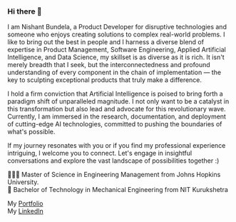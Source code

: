### Hi there 👋

I am Nishant Bundela, a Product Developer for disruptive technologies and someone who enjoys creating solutions to complex real-world problems. I like to bring out the best in people and I harness a diverse blend of expertise in Product Management, Software Engineering, Applied Artificial Intelligence, and Data Science, my skillset is as diverse as it is rich. It isn't merely breadth that I seek, but the interconnectedness and profound understanding of every component in the chain of implementation — the key to sculpting exceptional products that truly make a difference.

I hold a firm conviction that Artificial Intelligence is poised to bring forth a paradigm shift of unparalleled magnitude. I not only want to be a catalyst in this transformation but also lead and advocate for this revolutionary wave. Currently, I am immersed in the research, documentation, and deployment of cutting-edge AI technologies, committed to pushing the boundaries of what's possible.

If my journey resonates with you or if you find my professional experience intriguing, I welcome you to connect. Let's engage in insightful conversations and explore the vast landscape of possibilities together :) 

👨🏻‍🎓 Master of Science in Engineering Management from Johns Hopkins University.  
🏫 Bachelor of Technology in Mechanical Engineering from NIT Kurukshetra  

My [Portfolio](https://www.nishantbundela.me/)  
My [LinkedIn](https://www.linkedin.com/in/nishantbundela/)


<!--
**nishantbundela/nishantbundela** is a ✨ _special_ ✨ repository because its `README.md` (this file) appears on your GitHub profile.

Here are some ideas to get you started:

-  I’m currently working on ...
- 🌱 I’m currently learning ...
- 👯 I’m looking to collaborate on ...
- 🤔 I’m looking for help with ...
- 💬 Ask me about ...
- 📫 How to reach me: ...
- 😄 Pronouns: ...
- ⚡ Fun fact: ...
-->
